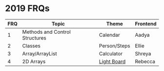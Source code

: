 # 2019 FRQs

| FRQ | Topic | Theme | Frontend | 
| --- | --- | --- | --- |
| 1 | Methods and Control Structures | Calendar | Aadya |
| 2 | Classes | Person/Steps | Ellie | 
| 3 | Array/ArrayList | Calculator | Shreya | 
| 4 | 2D Arrays | <a href="{{ site.baseurl }}/frqs/frq4">Light Board</a> | Rebecca | 